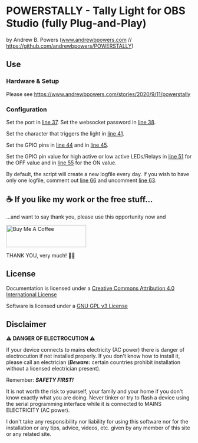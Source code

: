 # POWERSTALLY - Tally Light for OBS Studio (fully Plug-and-Play)
by Andrew B. Powers (www.andrewbpowers.com // https://github.com/andrewbpowers/POWERSTALLY)

## Use

### Hardware & Setup

Please see https://www.andrewbpowers.com/stories/2020/9/11/powerstally

### Configuration

Set the port in [line 37](https://github.com/andrewbpowers/POWERSTALLY/blob/master/powerstally.py#L37). 
Set the websocket password in [line 38](https://github.com/andrewbpowers/POWERSTALLY/blob/master/powerstally.py#L38).

Set the character that triggers the light in [line 41](https://github.com/andrewbpowers/POWERSTALLY/blob/master/powerstally.py#L41).

Set the GPIO pins in [line 44](https://github.com/andrewbpowers/POWERSTALLY/blob/master/powerstally.py#L44) and in [line 45](https://github.com/andrewbpowers/POWERSTALLY/blob/master/powerstally.py#L45).

Set the GPIO pin value for high active or low active LEDs/Relays in [line 51](https://github.com/andrewbpowers/POWERSTALLY/blob/master/powerstally.py#L51) for the OFF value and in [line 55](https://github.com/andrewbpowers/POWERSTALLY/blob/master/powerstally.py#L55) for the ON value.

By default, the script will create a new logfile every day. If you wish to have only one logfile, comment out [line 66](https://github.com/andrewbpowers/POWERSTALLY/blob/master/powerstally.py#L66) and uncomment [line 63](https://github.com/andrewbpowers/POWERSTALLY/blob/master/powerstally.py#L63).

## ☕ If you like my work or the free stuff...
...and want to say thank you, please use this opportunity now and

<a href="https://www.buymeacoffee.com/andrewbpowers" target="_blank"><img src="https://cdn.buymeacoffee.com/buttons/v2/default-yellow.png" alt="Buy Me A Coffee" style="height: 60px !important;width: 217px !important;" ></a>

THANK YOU, very much! 🙏🏻

## License

Documentation is licensed under a [Creative Commons Attribution 4.0 International License](https://creativecommons.org/licenses/by/4.0/)

Software is licensed under a [GNU GPL v3 License](https://www.gnu.org/licenses/gpl-3.0.txt)

## Disclaimer

:warning: **DANGER OF ELECTROCUTION** :warning:

If your device connects to mains electricity (AC power) there is danger of electrocution if not installed properly. If you don't know how to install it, please call an electrician (***Beware:*** certain countries prohibit installation without a licensed electrician present).

Remember: _**SAFETY FIRST!**_

It is not worth the risk to yourself, your family and your home if you don't know exactly what you are doing. 
Never tinker or try to flash a device using the serial programming interface while it is connected to MAINS ELECTRICITY (AC power).

I don't take any responsibility nor liability for using this software nor for the installation or any tips, advice, videos, etc. given by any member of this site or any related site.
